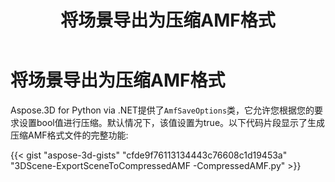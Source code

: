 ﻿---
title: 将场景导出为压缩AMF格式
type: docs
weight: 30
url: /zh/python-net/export-scene-to-compressed-amf-format/
description: Aspose.3D for Python via .NET提供AmfSaveOptions类，它允许您根据您的要求设置bool值进行压缩。默认情况下，该值设置为true。
---
# **将场景导出为压缩AMF格式**
Aspose.3D for Python via .NET提供了`AmfSaveOptions`类，它允许您根据您的要求设置bool值进行压缩。默认情况下，该值设置为true。以下代码片段显示了生成压缩AMF格式文件的完整功能:

{{< gist "aspose-3d-gists" "cfde9f76113134443c76608c1d19453a" "3DScene-ExportSceneToCompressedAMF -CompressedAMF.py" >}}
